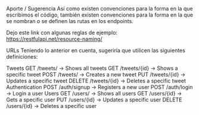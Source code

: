 Aporte / Sugerencia
Así como existen convenciones para la forma en la que escribimos el código, también existen convenciones para la forma en la que se nombran o se definen las rutas en los endpoints.

Dejo este link con algunas reglas de ejemplo: https://restfulapi.net/resource-naming/

URLs
Teniendo lo anterior en cuenta, sugeriría que utilicen las siguientes definiciones:

Tweets
GET /tweets/ -> Shows all tweets
GET /tweets/{id} -> Shows a specific tweet
POST /tweets/ -> Creates a new tweet
PUT /tweets/{id} -> Updates a specific tweet
DELETE /tweets/{id} -> Deletes a specific tweet
Authentication
POST /auth/signup -> Registers a new user
POST /auth/login -> Login a user
Users
GET /users/ -> Shows all users
GET /users/{id} -> Gets a specific user
PUT /users/{id} -> Updates a specific user
DELETE /users/{id} -> Deletes a specific user